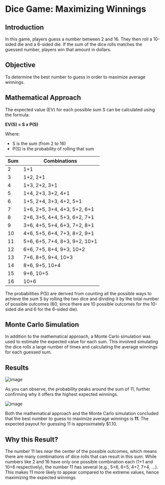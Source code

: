 # Dice Game: Maximizing Winnings

## Introduction

In this game, players guess a number between 2 and 16. They then roll a 10-sided die and a 6-sided die. If the sum of the dice rolls matches the guessed number, players win that amount in dollars.

## Objective

To determine the best number to guess in order to maximize average winnings.

## Mathematical Approach

The expected value (EV) for each possible sum S can be calculated using the formula:


**EV(S) = S x P(S)**


Where:
- S is the sum (from 2 to 16)
- P(S) is the probability of rolling that sum


| Sum | Combinations                               |
|-----|--------------------------------------------|
| 2   | 1+1                                        |
| 3   | 1+2, 2+1                                   |
| 4   | 1+3, 2+2, 3+1                              |
| 5   | 1+4, 2+3, 3+2, 4+1                         |
| 6   | 1+5, 2+4, 3+3, 4+2, 5+1                    |
| 7   | 1+6, 2+5, 3+4, 4+3, 5+2, 6+1               |
| 8   | 2+6, 3+5, 4+4, 5+3, 6+2, 7+1               |
| 9   | 3+6, 4+5, 5+4, 6+3, 7+2, 8+1               |
| 10  | 4+6, 5+5, 6+4, 7+3, 8+2, 9+1               |
| 11  | 5+6, 6+5, 7+4, 8+3, 9+2, 10+1              |
| 12  | 6+6, 7+5, 8+4, 9+3, 10+2                   |
| 13  | 7+6, 8+5, 9+4, 10+3                        |
| 14  | 8+6, 9+5, 10+4                             |
| 15  | 9+6, 10+5                                  |
| 16  | 10+6                                       |


The probabilities P(S) are derived from counting all the possible ways to achieve the sum S  by rolling the two dice and dividing it by the total number of possible outcomes (60, since there are 10 possible outcomes for the 10-sided die and 6 for the 6-sided die).

## Monte Carlo Simulation

In addition to the mathematical approach, a Monte Carlo simulation was used to estimate the expected value for each sum. This involved simulating the dice rolls a large number of times and calculating the average winnings for each guessed sum.

## Results

![image](https://github.com/andrewchan868/Math-with-monte-carlo/assets/66477660/3d1b77d1-84f6-4f69-b613-9718592caf27)

As you can observe, the probability peaks around the sum of 11, further confirming why it offers the highest expected winnings.

![image](https://github.com/andrewchan868/Math-with-monte-carlo/assets/66477660/44acdc5f-f80e-4175-810a-a7173be39ac1)


Both the mathematical approach and the Monte Carlo simulation concluded that the best number to guess to maximize average winnings is **11**. The expected payout for guessing 11 is approximately $1.10.

## Why this Result?

The number 11 lies near the center of the possible outcomes, which means there are many combinations of dice rolls that can result in this sum. While numbers like 2 and 16 have only one possible combination each (1+1 and 10+6 respectively), the number 11 has several (e.g., 5+6, 6+5, 4+7, 7+4, ...). This makes 11 more likely to appear compared to the extreme values, hence maximizing the expected winnings.
